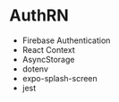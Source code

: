 # AuthRN
- Firebase Authentication
- React Context
- AsyncStorage
- dotenv
- expo-splash-screen
- jest
